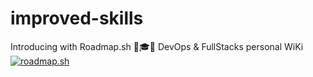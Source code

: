 # improved-skills
Introducing with Roadmap.sh 🚀🎓🧠 DevOps &amp; FullStacks personal WiKi
[![roadmap.sh](https://roadmap.sh/card/tall/66febed1366148ee283ed41e?variant=dark)](https://roadmap.sh)
